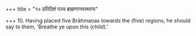 +++
title = "१० प्रतिदिशं पञ्च ब्राह्मणानवस्थाप्य"

+++
10. Having placed five Brāhmaṇas towards the (five) regions, he should say to them, 'Breathe ye upon this (child).'
